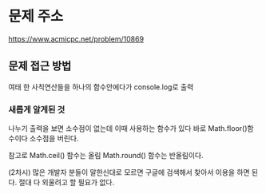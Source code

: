 # 문제 주소 
https://www.acmicpc.net/problem/10869

## 문제 접근 방법 
여태 한 사칙연산들을 하나의 함수안에다가 console.log로 출력 

### 새롭게 알게된 것
나누기 출력을 보면 소수점이 없는데 이때 사용하는 함수가 있다 바로 Math.floor()함수이다 소수점을 버린다.

참고로 Math.ceil() 함수는 올림 Math.round() 함수는 반올림이다. 

(2차시) 많은 개발자 분들이 말한신대로 모르면 구글에 검색해서 찾아서 이용을 하면 된다. 절대 다 외울려고 할 필요가 없다.